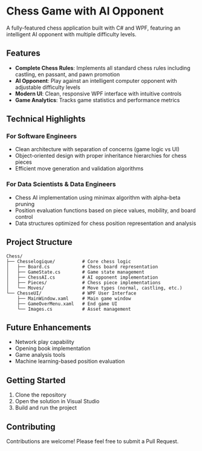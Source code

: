 # Chess Game with AI Opponent

A fully-featured chess application built with C# and WPF, featuring an intelligent AI opponent with multiple difficulty levels.

## Features

- **Complete Chess Rules**: Implements all standard chess rules including castling, en passant, and pawn promotion
- **AI Opponent**: Play against an intelligent computer opponent with adjustable difficulty levels
- **Modern UI**: Clean, responsive WPF interface with intuitive controls
- **Game Analytics**: Tracks game statistics and performance metrics

## Technical Highlights

### For Software Engineers
- Clean architecture with separation of concerns (game logic vs UI)
- Object-oriented design with proper inheritance hierarchies for chess pieces
- Efficient move generation and validation algorithms

### For Data Scientists & Data Engineers
- Chess AI implementation using minimax algorithm with alpha-beta pruning
- Position evaluation functions based on piece values, mobility, and board control
- Data structures optimized for chess position representation and analysis

## Project Structure

```
Chess/
├── Chesselogique/          # Core chess logic
│   ├── Board.cs            # Chess board representation
│   ├── GameState.cs        # Game state management
│   ├── ChessAI.cs          # AI opponent implementation
│   ├── Pieces/             # Chess piece implementations
│   └── Moves/              # Move types (normal, castling, etc.)
└── ChesseUI/               # WPF User Interface
    ├── MainWindow.xaml     # Main game window
    ├── GameOverMenu.xaml   # End game UI
    └── Images.cs           # Asset management
```

## Future Enhancements

- Network play capability
- Opening book implementation
- Game analysis tools
- Machine learning-based position evaluation

## Getting Started

1. Clone the repository
2. Open the solution in Visual Studio
3. Build and run the project

## Contributing

Contributions are welcome! Please feel free to submit a Pull Request. 